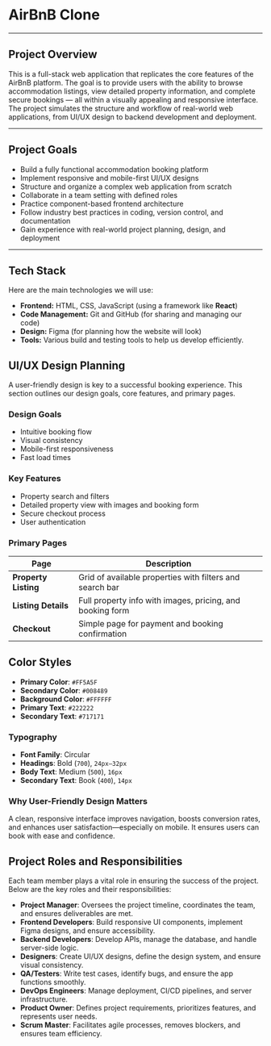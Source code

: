 # AirBnB Clone
---
## Project Overview

This is a full-stack web application that replicates the core features of the AirBnB platform. The goal is to provide users with the ability to browse accommodation listings, view detailed property information, and complete secure bookings — all within a visually appealing and responsive interface. The project simulates the structure and workflow of real-world web applications, from UI/UX design to backend development and deployment.

---

## Project Goals

- Build a fully functional accommodation booking platform
- Implement responsive and mobile-first UI/UX designs
- Structure and organize a complex web application from scratch
- Collaborate in a team setting with defined roles
- Practice component-based frontend architecture
- Follow industry best practices in coding, version control, and documentation
- Gain experience with real-world project planning, design, and deployment

---

## Tech Stack

Here are the main technologies we will use:

* **Frontend:** HTML, CSS, JavaScript (using a framework like **React**)
* **Code Management:** Git and GitHub (for sharing and managing our code)
* **Design:** Figma (for planning how the website will look)
* **Tools:** Various build and testing tools to help us develop efficiently.


##  UI/UX Design Planning

A user-friendly design is key to a successful booking experience. This section outlines our design goals, core features, and primary pages.

###  Design Goals

- Intuitive booking flow
- Visual consistency
- Mobile-first responsiveness
- Fast load times

###  Key Features

- Property search and filters
- Detailed property view with images and booking form
- Secure checkout process
- User authentication

###  Primary Pages

| Page                   | Description                                                                 |
|------------------------|-----------------------------------------------------------------------------|
| **Property Listing**   | Grid of available properties with filters and search bar                    |
| **Listing Details**    | Full property info with images, pricing, and booking form                   |
| **Checkout**           | Simple page for payment and booking confirmation                            |


## Color Styles

- **Primary Color**: `#FF5A5F`
- **Secondary Color**: `#008489`
- **Background Color**: `#FFFFFF`
- **Primary Text**: `#222222`
- **Secondary Text**: `#717171`

### Typography

- **Font Family**: Circular
- **Headings**: Bold (`700`), `24px–32px`
- **Body Text**: Medium (`500`), `16px`
- **Secondary Text**: Book (`400`), `14px`

###  Why User-Friendly Design Matters

A clean, responsive interface improves navigation, boosts conversion rates, and enhances user satisfaction—especially on mobile. It ensures users can book with ease and confidence.


## Project Roles and Responsibilities

Each team member plays a vital role in ensuring the success of the project. Below are the key roles and their responsibilities:

- **Project Manager**: Oversees the project timeline, coordinates the team, and ensures deliverables are met.
- **Frontend Developers**: Build responsive UI components, implement Figma designs, and ensure accessibility.
- **Backend Developers**: Develop APIs, manage the database, and handle server-side logic.
- **Designers**: Create UI/UX designs, define the design system, and ensure visual consistency.
- **QA/Testers**: Write test cases, identify bugs, and ensure the app functions smoothly.
- **DevOps Engineers**: Manage deployment, CI/CD pipelines, and server infrastructure.
- **Product Owner**: Defines project requirements, prioritizes features, and represents user needs.
- **Scrum Master**: Facilitates agile processes, removes blockers, and ensures team efficiency.



